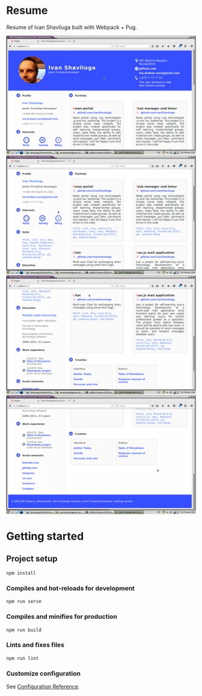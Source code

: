 
# Resume


Resume of Ivan Shavliuga built with Webpack + Pug.

![screenshot](https://github.com/IvanShavliuga/resume/blob/master/screenshots/Screenshot1.png)
![screenshot](https://github.com/IvanShavliuga/resume/blob/master/screenshots/Screenshot2.png)
![screenshot](https://github.com/IvanShavliuga/resume/blob/master/screenshots/Screenshot3.png)
![screenshot](https://github.com/IvanShavliuga/resume/blob/master/screenshots/Screenshot4.png)

# Getting started

## Project setup
```
npm install
```

### Compiles and hot-reloads for development
```
npm run serve
```

### Compiles and minifies for production
```
npm run build
```

### Lints and fixes files
```
npm run lint
```

### Customize configuration
See [Configuration Reference](https://cli.vuejs.org/config/).
